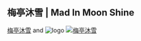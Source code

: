 ## 梅亭沐雪 | Mad In Moon Shine

[梅亭沐雪](http://bbs.madims.net) and ![logo](http://bbs.madims.net/images/default/logo.png "梅亭沐雪")
[![](http://bbs.madims.net/images/default/logo.png "梅亭沐雪")](http://bbs.madims.net)
